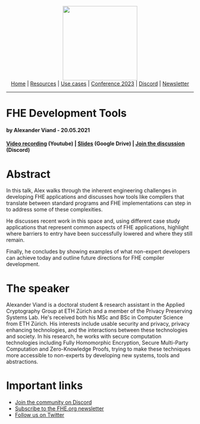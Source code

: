 <!-- Header links -->
<p align="center">
  <img width="200" src="https://user-images.githubusercontent.com/5758427/180978488-db825482-5a58-4c7c-9589-c494a6f0be04.png"><br/>
  <a href="https://fhe-org.github.io">Home</a> | <a href="https://fhe-org.github.io/fhe-resources">Resources</a> | <a href="https://fhe-org.github.io/fhe-use-cases">Use cases</a> | <a href="https://fhe-org.github.io/conferences/conference-2023/index">Conference 2023</a> | <a href="https://discord.fhe.org">Discord</a> | <a href="https://fheorg.substack.com">Newsletter</a> 
</p>
<hr/>
<!-- /Header links -->

# FHE Development Tools
#### by Alexander Viand - 20.05.2021

#### <a href="https://www.youtube.com/watch?v=G8idc7koqWs">Video recording</a> (Youtube) | <a href="https://cdn.fhe.org/slides/fhe_tools_slides_alex_viand.pdf">Slides</a> (Google Drive) | <a href="https://discord.fhe.org">Join the discussion</a> (Discord)

# Abstract
In this talk, Alex walks through the inherent engineering challenges in developing FHE applications and discusses how tools like compilers that translate between standard programs and FHE implementations can step in to address some of these complexities.

He discusses recent work in this space and, using different case study applications that represent common aspects of FHE applications, highlight where barriers to entry have been successfully lowered and where they still remain.

Finally, he concludes by showing examples of what non-expert developers can achieve today and outline future directions for FHE compiler development.

# The speaker
Alexander Viand is a doctoral student & research assistant in the Applied Cryptography Group at ETH Zürich and a member of the Privacy Preserving Systems Lab. He's received both his MSc and BSc in Computer Science from ETH Zürich. His interests include usable security and privacy, privacy enhancing technologies, and the interactions between these technologies and society. In his research, he works with secure computation technologies including Fully Homomorphic Encryption, Secure Multi-Party Computation and Zero-Knowledge Proofs, trying to make these techniques more accessible to non-experts by developing new systems, tools and abstractions.

# Important links
- <a href="https://discord.fhe.org">Join the community on Discord</a>
- <a href="https://fheorg.substack.com">Subscribe to the FHE.org newsletter</a>
- <a href="https://twitter.com/fhe_org">Follow us on Twitter</a>

